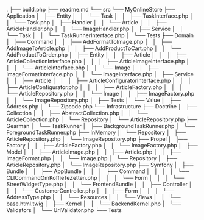 .
├── build.php
├── readme.md
└── src
    └── MyOnlineStore
        ├── Application
        │   ├── Entity
        │   │   └── Task
        │   │       ├── TaskInterface.php
        │   │       └── Task.php
        │   ├── Handler
        │   │   └── Article
        │   │       ├── ArticleHandler.php
        │   │       └── ImageHandler.php
        │   ├── Service
        │   │   └── Task
        │   │       └── TaskRunnerInterface.php
        │   └── Tests
        ├── Domain
        │   ├── Command
        │   │   ├── AddFormatToImage.php
        │   │   ├── AddImageToArticle.php
        │   │   ├── AddProductToCart.php
        │   │   └── AddProductToOrder.php
        │   ├── Entity
        │   │   ├── Article
        │   │   │   ├── ArticleCollectionInterface.php
        │   │   │   ├── ArticleImageInterface.php
        │   │   │   └── ArticleInterface.php
        │   │   └── Image
        │   │       ├── ImageFormatInterface.php
        │   │       └── ImageInterface.php
        │   ├── Service
        │   │   ├── Article
        │   │   │   ├── ArticleConfiguratorInterface.php
        │   │   │   ├── ArticleConfigurator.php
        │   │   │   ├── ArticleFactory.php
        │   │   │   └── ArticleRepository.php
        │   │   └── Image
        │   │       ├── ImageFactory.php
        │   │       └── ImageRepository.php
        │   ├── Tests
        │   └── Value
        │       ├── Address.php
        │       └── Zipcode.php
        └── Infrastructure
            ├── Doctrine
            │   ├── Collection
            │   │   ├── AbstractCollection.php
            │   │   └── ArticleCollection.php
            │   └── Repository
            │       └── ArticleRepository.php
            ├── Gearman
            │   └── TaskRunner
            │       ├── BackgroundTaskRunner.php
            │       └── ForegroundTaskRunner.php
            ├── InMemory
            │   └── Repository
            │       ├── ArticleRepository.php
            │       └── ImageRepository.php
            ├── Propel
            │   ├── Factory
            │   │   ├── ArticleFactory.php
            │   │   └── ImageFactory.php
            │   ├── Model
            │   │   ├── ArticleImage.php
            │   │   ├── Article.php
            │   │   ├── ImageFormat.php
            │   │   └── Image.php
            │   └── Repository
            │       ├── ArticleRepository.php
            │       └── ImageRepository.php
            ├── Symfony
            │   ├── Bundle
            │   │   ├── AppBundle
            │   │   │   ├── Command
            │   │   │   │   └── CLICommandOmKoffieTeZetten.php
            │   │   │   └── Form
            │   │   │       └── StreetWidgetType.php
            │   │   └── FrontendBundle
            │   │       ├── Controller
            │   │       │   └── CustomerController.php
            │   │       ├── Form
            │   │       │   └── AddressType.php
            │   │       └── Resources
            │   │           └── Views
            │   │               └── base.html.twig
            │   ├── Kernel
            │   │   └── BackendKernel.php
            │   └── Validators
            │       └── UrlValidator.php
            └── Tests
